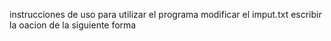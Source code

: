 instrucciones de uso 
para utilizar el programa modificar el imput.txt
escribir la oacion de la siguiente forma

